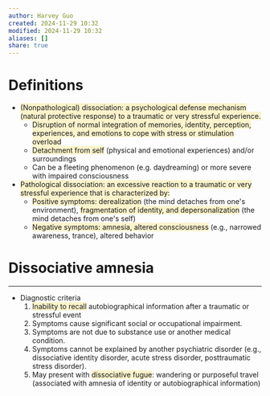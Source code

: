 ```yaml
---
author: Harvey Guo
created: 2024-11-29 10:32
modified: 2024-11-29 10:32
aliases: []
share: true
---
```

# Definitions
- <span style="background:rgba(240, 200, 0, 0.2)">(Nonpathological) dissociation: a psychological defense mechanism (natural protective response) to a traumatic or very stressful experience.</span>
	- <span style="background:rgba(240, 200, 0, 0.2)">Disruption of normal integration of memories, identity, perception, experiences, and emotions to cope with stress or stimulation overload</span>
	- <span style="background:rgba(240, 200, 0, 0.2)">Detachment from self</span> (physical and emotional experiences) and/or surroundings
	- Can be a fleeting phenomenon (e.g. daydreaming) or more severe with impaired consciousness
- <span style="background:rgba(240, 200, 0, 0.2)">Pathological dissociation: an excessive reaction to a traumatic or very stressful experience that is characterized by:</span>
	- <span style="background:rgba(240, 200, 0, 0.2)">Positive symptoms: derealization</span> (the mind detaches from one's environment), <span style="background:rgba(240, 200, 0, 0.2)">fragmentation of identity, and depersonalization</span> (the mind detaches from one's self)
	- <span style="background:rgba(240, 200, 0, 0.2)">Negative symptoms: amnesia, altered consciousness</span> (e.g., narrowed awareness, trance), altered behavior
# Dissociative amnesia
---
- Diagnostic criteria
	1. <span style="background:rgba(240, 200, 0, 0.2)">Inability to recall</span> autobiographical information after a traumatic or stressful event
	2. Symptoms cause significant social or occupational impairment.
	3. Symptoms are not due to substance use or another medical condition.
	4. Symptoms cannot be explained by another psychiatric disorder (e.g., dissociative identity disorder, acute stress disorder, posttraumatic stress disorder).
	5. May present with <span style="background:rgba(240, 200, 0, 0.2)">dissociative fugue</span>: wandering or purposeful travel (associated with amnesia of identity or autobiographical information)
